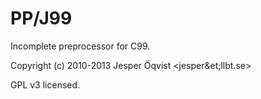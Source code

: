PP/J99
======

Incomplete preprocessor for C99.

Copyright (c) 2010-2013 Jesper &Ouml;qvist &lt;jesper&et;llbt.se&gt;

GPL v3 licensed.